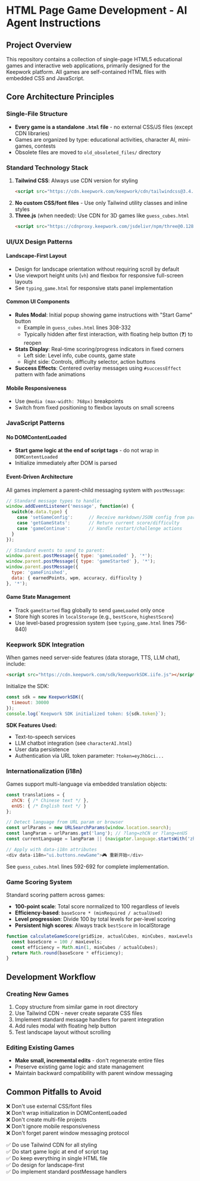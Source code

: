 # HTML Page Game Development - AI Agent Instructions

## Project Overview
This repository contains a collection of single-page HTML5 educational games and interactive web applications, primarily designed for the Keepwork platform. All games are self-contained HTML files with embedded CSS and JavaScript.

## Core Architecture Principles

### Single-File Structure
- **Every game is a standalone `.html` file** - no external CSS/JS files (except CDN libraries)
- Games are organized by type: educational activities, character AI, mini-games, contests
- Obsolete files are moved to `old_obsoleted_files/` directory

### Standard Technology Stack
1. **Tailwind CSS**: Always use CDN version for styling
   ```html
   <script src="https://cdn.keepwork.com/keepwork/cdn/tailwindcss@3.4.16.js"></script>
   ```
2. **No custom CSS/font files** - Use only Tailwind utility classes and inline styles
3. **Three.js** (when needed): Use CDN for 3D games like `guess_cubes.html`
   ```html
   <script src="https://cdnproxy.keepwork.com/jsdelivr/npm/three@0.128.0/build/three.min.js"></script>
   ```

### UI/UX Design Patterns

#### Landscape-First Layout
- Design for landscape orientation without requiring scroll by default
- Use viewport height units (`vh`) and flexbox for responsive full-screen layouts
- See `typing_game.html` for responsive stats panel implementation

#### Common UI Components
- **Rules Modal**: Initial popup showing game instructions with "Start Game" button
  - Example in `guess_cubes.html` lines 308-332
  - Typically hidden after first interaction, with floating help button (❓) to reopen
- **Stats Display**: Real-time scoring/progress indicators in fixed corners
  - Left side: Level info, cube counts, game state
  - Right side: Controls, difficulty selector, action buttons
- **Success Effects**: Centered overlay messages using `#successEffect` pattern with fade animations

#### Mobile Responsiveness
- Use `@media (max-width: 768px)` breakpoints
- Switch from fixed positioning to flexbox layouts on small screens

### JavaScript Patterns

#### No DOMContentLoaded
- **Start game logic at the end of script tags** - do not wrap in `DOMContentLoaded`
- Initialize immediately after DOM is parsed

#### Event-Driven Architecture
All games implement a parent-child messaging system with `postMessage`:

```javascript
// Standard message types to handle:
window.addEventListener('message', function(e) {
  switch(e.data.type) {
    case 'setGameConfig':      // Receive markdown/JSON config from parent
    case 'getGameStats':       // Return current score/difficulty
    case 'gameContinue':       // Handle restart/challenge actions
  }
});

// Standard events to send to parent:
window.parent.postMessage({ type: 'gameLoaded' }, '*');
window.parent.postMessage({ type: 'gameStarted' }, '*');
window.parent.postMessage({ 
  type: 'gameFinished', 
  data: { earnedPoints, wpm, accuracy, difficulty } 
}, '*');
```

#### Game State Management
- Track `gameStarted` flag globally to send `gameLoaded` only once
- Store high scores in `localStorage` (e.g., `bestScore`, `highestScore`)
- Use level-based progression system (see `typing_game.html` lines 756-840)

### Keepwork SDK Integration

When games need server-side features (data storage, TTS, LLM chat), include:

```html
<script src="https://cdn.keepwork.com/sdk/keepworkSDK.iife.js"></script>
```

Initialize the SDK:
```javascript
const sdk = new KeepworkSDK({
  timeout: 30000
});
console.log(`Keepwork SDK initialized token: ${sdk.token}`);
```

**SDK Features Used:**
- Text-to-speech services
- LLM chatbot integration (see `characterAI.html`)
- User data persistence
- Authentication via URL token parameter: `?token=eyJhbGci...`

### Internationalization (i18n)

Games support multi-language via embedded translation objects:

```javascript
const translations = {
  zhCN: { /* Chinese text */ },
  enUS: { /* English text */ }
};

// Detect language from URL param or browser
const urlParams = new URLSearchParams(window.location.search);
const langParam = urlParams.get('lang'); // ?lang=zhCN or ?lang=enUS
const currentLanguage = langParam || (navigator.language.startsWith('zh') ? 'zhCN' : 'enUS');

// Apply with data-i18n attributes
<div data-i18n="ui.buttons.newGame">🎮 重新开始</div>
```

See `guess_cubes.html` lines 592-692 for complete implementation.

### Game Scoring System

Standard scoring pattern across games:
- **100-point scale**: Total score normalized to 100 regardless of levels
- **Efficiency-based**: `baseScore * (minRequired / actualUsed)`
- **Level progression**: Divide 100 by total levels for per-level scoring
- **Persistent high scores**: Always track `bestScore` in localStorage

```javascript
function calculateGameScore(gridSize, actualCubes, minCubes, maxLevels = 10) {
  const baseScore = 100 / maxLevels;
  const efficiency = Math.min(1, minCubes / actualCubes);
  return Math.round(baseScore * efficiency);
}
```

## Development Workflow

### Creating New Games
1. Copy structure from similar game in root directory
2. Use Tailwind CDN - never create separate CSS files
3. Implement standard message handlers for parent integration
4. Add rules modal with floating help button
5. Test landscape layout without scrolling

### Editing Existing Games
- **Make small, incremental edits** - don't regenerate entire files
- Preserve existing game logic and state management
- Maintain backward compatibility with parent window messaging


## Common Pitfalls to Avoid

❌ Don't use external CSS/font files  
❌ Don't wrap initialization in DOMContentLoaded  
❌ Don't create multi-file projects  
❌ Don't ignore mobile responsiveness  
❌ Don't forget parent window messaging protocol  

✅ Do use Tailwind CDN for all styling  
✅ Do start game logic at end of script tag  
✅ Do keep everything in single HTML file  
✅ Do design for landscape-first  
✅ Do implement standard postMessage handlers
